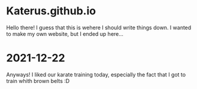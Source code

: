 # Katerus.github.io
Hello there!
I guess that this is wehere I should write things down. I wanted to make my own website, but I ended up here...
# 2021-12-22
Anyways! I liked our karate training today, especially the fact that I got to train whith brown belts :D
